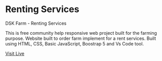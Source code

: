 # Renting Services
DSK Farm - Renting Services

This is free community help responsive web project built for the farming purpose. Website built to order farm implement for a rent services. Built using HTML, CSS, Basic JavaScript, Boostrap 5 and Vs Code tool.

[Visit Live](https://dnyaneshkolhe.com/dskfarm/)
